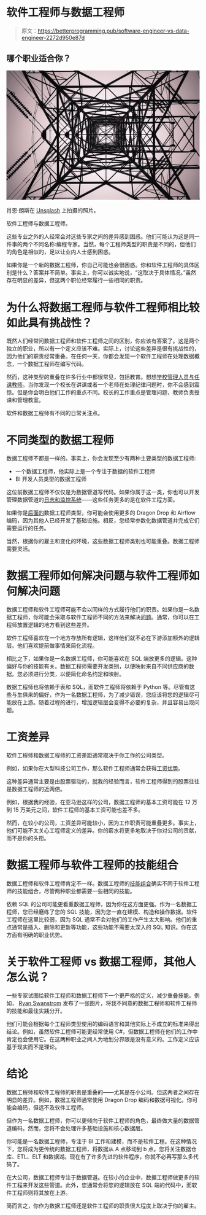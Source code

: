 # 软件工程师与数据工程师

> 原文：<https://betterprogramming.pub/software-engineer-vs-data-engineer-2272d950e87d>

## 哪个职业适合你？

![](img/5a27493ad3cddbd8a7b51a7e046a375f.png)

肖恩·朗斯在 [Unsplash](https://unsplash.com?utm_source=medium&utm_medium=referral) 上拍摄的照片。

软件工程师与数据工程师。

这些专业之外的人经常会对这些专家之间的差异感到困惑。他们可能认为这是同一件事的两个不同名称:编程专家。当然，每个工程师类型的职责是不同的，但他们的角色是相似的，足以让业内人士感到困惑。

如果你是一个新的数据工程师，你自己可能也会很困惑。你和软件工程师的具体区别是什么？答案并不简单。事实上，你可以诚实地说，“这取决于具体情况。”虽然存在明显的差异，但这两个职位经常履行一些相同的职责。

# 为什么将数据工程师与软件工程师相比较如此具有挑战性？

既然人们经常问数据工程师和软件工程师之间的区别，你应该有答案了。这是两个独立的职业，所以有一个定义应该不难。实际上，讨论这些差异是很有挑战性的，因为他们的职责经常重叠。在任何一天，你都会发现一个软件工程师在处理数据概念，一个数据工程师在编写代码。

然而，这种类型的重叠在许多行业中都很常见，包括教育。想想[学校管理人员与任课教师](https://www.quora.com/Which-job-is-harder-being-a-teacher-or-being-a-principal)。当你发现一个校长在讲课或者一个老师在处理纪律问题时，你不会感到震惊。但是你会明白他们工作的重点不同。校长的工作重点是管理问题，教师负责授课和管理教室。

软件和数据工程师有不同的日常关注点。

# 不同类型的数据工程师

数据工程师不都是一样的。事实上，你会发现至少有两种主要类型的数据工程师:

*   一个数据工程师，他实际上是一个专注于数据的软件工程师
*   BI 开发人员类型的数据工程师

这位前数据工程师不仅仅是为数据管道写代码。如果你属于这一类，你也可以开发管理数据管道的[日志和监控系统](https://www.youtube.com/watch?v=0wjngjhmtJA&t=105s)——这些任务更多的是在软件工程方面。

如果你是[后面的](https://www.youtube.com/watch?v=0wjngjhmtJA&t=529s)数据工程师类型，你可能会使用更多的 Dragon Drop 和 Airflow 编码，因为其他人已经开发了基础设施。相反，您经常参数化数据管道并完成它们需要运行的任务。

当然，根据你的雇主和变化的环境，这些数据工程师类别也可能重叠。数据工程师需要灵活。

# 数据工程师如何解决问题与软件工程师如何解决问题

数据工程师和软件工程师可能不会以同样的方式履行他们的职责。如果你是一名数据工程师，你可能会采取与软件工程师不同的方法来解决[问题](https://www.youtube.com/watch?v=0wjngjhmtJA&t=236s)。通常，你可以在工程师放置逻辑的地方看到这些差异。

软件工程师喜欢在一个地方存放所有逻辑，这样他们就不必在下游添加额外的逻辑层。他们喜欢提前做事情来简化流程。

相比之下，如果你是一名数据工程师，你可能喜欢在 SQL 端放更多的逻辑。这种偏好与你的技能有关。数据工程师需要开发类别，以便映射来自不同供应商的数据。您必须进行分类，以便简化命名约定和映射。

数据工程师也将依赖于表和 SQL，而软件工程师将依赖于 Python 等。尽管有这些与生俱来的偏好，作为一名数据工程师，为了减少错误，您应该将您的逻辑尽可能放在上游。随着过程的进行，增加逻辑层会变得不必要的复杂，并且容易出现问题。

# 工资差异

软件工程师和数据工程师的工资差距通常取决于你工作的公司类型。

例如，如果你在大型科技公司工作，那么软件工程师通常会获得[工资优势](https://www.youtube.com/watch?v=0wjngjhmtJA&t=361s)。

这种差异通常主要是由股票驱动的，就我的经验而言，软件工程师得到的股票往往是数据工程师的近两倍。

例如，根据我的经验，在亚马逊这样的公司，数据工程师的基本工资可能在 12 万到 15 万美元之间，软件工程师的基本工资可能也差不多。

然而，在较小的公司，工资差异可能较小，因为工作职责可能重叠更多。事实上，他们可能不太关心工程师定义的差异。你的薪水将更多地取决于你对公司的贡献，而不是你的头衔。

# 数据工程师与软件工程师的技能组合

数据工程师和软件工程师肯定不一样。数据工程师的[技能组合](https://www.youtube.com/watch?v=0wjngjhmtJA&t=405s)确实不同于软件工程师的技能组合，尽管两种职业都需要一些相同的技能。

依赖 SQL 的公司可能更看重数据工程师，因为你在这方面更强。作为一名数据工程师，您已经磨练了您的 SQL 技能，因为您一直在建模、构造和操作数据。软件工程师在这里比较弱，因为 SQL 通常不会对他们的工作产生太大影响。他们的重点通常是插入、删除和更新等功能，这些功能不需要太深入的 SQL 知识。你在这方面有明确的职业优势。

# 关于软件工程师 vs 数据工程师，其他人怎么说？

一些专家试图给软件工程师和数据工程师下一个更严格的定义，减少重叠技能。例如， [Ryan Swanstrom](https://ryanswanstrom.com/2016/11/28/data-scientists-data-engineers-software-engineers-the-difference-according-to-linkedin/) 发布了一张图片，将我不同意的数据工程师和软件工程师的技能和最佳实践分开。

他们可能会根据每个工程师类型使用的编码语言和其他实际上不成立的标准来得出结论。例如，虽然软件工程师可能更经常使用 C#，但数据工程师在他们的工作中肯定也会使用它。在这两种职业之间人为地划分界限是没有意义的。工作定义应该基于现实而不是理论。

# 结论

数据工程师和软件工程师的职责是重叠的——尤其是在小公司。但这两者之间存在明显的差异。例如，数据工程师通常使用 Dragon Drop 编码和数据可视化。你可能会编码，但远不及软件工程师。

但作为一名数据工程师，你可以更倾向于软件工程师的角色，最终做大量的数据管道编码。然而，您将不会处理许多基础设施和核心数据层。

你可能是一名数据工程师，专注于 BI 工作和建模，而不是软件工程。在这种情况下，您将成为更传统的数据工程师，将数据从 A 点移动到 b 点。您将关注数据仓库、ETL、ELT 和数据湖。现在有了许多先进的软件程序，你就不必再写那么多代码了。

在大公司，数据工程师专注于数据管道。在较小的企业中，数据工程师做更多的软件工程来开发这些管道。此外，您通常会将您的逻辑放在 SQL 端的代码中，而软件工程师则将其放在上游。

简而言之，你作为数据工程师还是软件工程师的职责很大程度上取决于你的雇主。